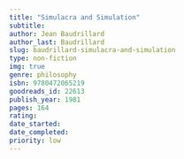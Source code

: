 ```yaml
---
title: "Simulacra and Simulation"
subtitle: 
author: Jean Baudrillard
author_last: Baudrillard
slug: baudrillard-simulacra-and-simulation
type: non-fiction
img: true
genre: philosophy
isbn: 9780472065219
goodreads_id: 22613
publish_year: 1981
pages: 164
rating: 
date_started:
date_completed:
priority: low
---
```

